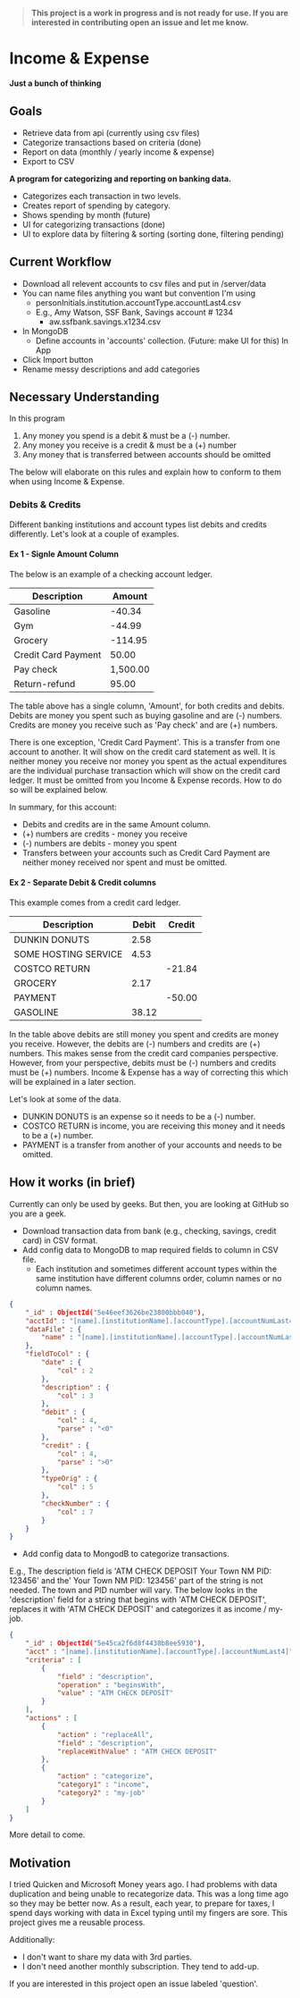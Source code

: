 > **This project is a work in progress and is not ready for use. If you are interested in contributing open an issue and let me know.**

# Income & Expense

**Just a bunch of thinking**

## Goals
- Retrieve data from api (currently using csv files)
- Categorize transactions based on criteria (done)
- Report on data (monthly / yearly income & expense)
- Export to CSV

**A program for categorizing and reporting on banking data.**

- Categorizes each transaction in two levels.
- Creates report of spending by category.
- Shows spending by month (future)
- UI for categorizing transactions (done)
- UI to explore data by filtering & sorting (sorting done, filtering pending)

## Current Workflow
- Download all relevent accounts to csv files and put in /server/data
- You can name files anything you want but convention I'm using
  - personInitials.institution.accountType.accountLast4.csv
  - E.g., Amy Watson, SSF Bank, Savings account # 1234
    - aw.ssfbank.savings.x1234.csv
- In MongoDB
  - Define accounts in 'accounts' collection. (Future: make UI for this)
In App
- Click Import button
- Rename messy descriptions and add categories


## Necessary Understanding

In this program
1. Any money you spend is a debit & must be a (-) number.
2. Any money you receive is a credit & must be a (+) number
3. Any money that is transferred between accounts should be omitted

The below will elaborate on this rules and explain how to conform to them when using Income & Expense.

### Debits & Credits

Different banking institutions and account types list debits and credits differently. Let's look at a couple of examples.

#### Ex 1 - Signle Amount Column

The below is an example of a checking account ledger.

| Description         | Amount  |
|---------------------|---------|
| Gasoline            |  -40.34 |
| Gym                 |  -44.99 |
| Grocery             | -114.95 |
| Credit Card Payment |   50.00 |
| Pay check           |1,500.00 |
| Return-refund       |   95.00 |

The table above has a single column, 'Amount', for both credits and debits. Debits are money you spent such as buying gasoline and are (-) numbers. Credits are money you receive such as 'Pay check' and are (+) numbers.

There is one exception, 'Credit Card Payment'. This is a transfer from one account to another. It will show on the credit card statement as well. It is neither money you receive nor money you spent as the actual expenditures are the individual purchase transaction which will show on the credit card ledger. It must be omitted from you Income & Expense records. How to do so will be explained below.

In summary, for this account:
- Debits and credits are in the same Amount column.
- (+) numbers are credits - money you receive
- (-) numbers are debits - money you spent
- Transfers between your accounts such as Credit Card Payment are neither money received nor spent and must be omitted.

#### Ex 2 - Separate Debit & Credit columns

This example comes from a credit card ledger.

| Description          | Debit | Credit |
|----------------------|-------|--------|
| DUNKIN DONUTS        | 2.58  |        |
| SOME HOSTING SERVICE | 4.53  |        |
| COSTCO RETURN        |       | -21.84 |
| GROCERY              | 2.17  |        |
| PAYMENT              |       | -50.00 |
| GASOLINE             | 38.12 |        |

In the table above debits are still money you spent and credits are money you receive. However, the debits are (-) numbers and credits are (+) numbers. This makes sense from the credit card companies perspective. However, from your perspective, debits must be (-) numbers and credits must be (+) numbers. Income & Expense has a way of correcting this which will be explained in a later section.

Let's look at some of the data.
- DUNKIN DONUTS is an expense so it needs to be a (-) number.
- COSTCO RETURN is income, you are receiving this money and it needs to be a (+) number.
- PAYMENT is a transfer from another of your accounts and needs to be omitted.




## How it works (in brief)

Currently can only be used by geeks. But then, you are looking at GitHub so you are a geek.

- Download transaction data from bank (e.g., checking, savings, credit card) in CSV format.
- Add config data to MongoDB to map required fields to column in CSV file.
  - Each institution and sometimes different account types within the same institution have different columns order, column names or no column names.

```json
{
    "_id" : ObjectId("5e46eef3626be23800bbb040"),
    "acctId" : "[name].[institutionName].[accountType].[accountNumLast4]",
    "dataFile" : {
        "name" : "[name].[institutionName].[accountType].[accountNumLast4].csv"
    },
    "fieldToCol" : {
        "date" : {
            "col" : 2
        },
        "description" : {
            "col" : 3
        },
        "debit" : {
            "col" : 4,
            "parse" : "<0"
        },
        "credit" : {
            "col" : 4,
            "parse" : ">0"
        },
        "typeOrig" : {
            "col" : 5
        },
        "checkNumber" : {
            "col" : 7
        }
    }
}
```

- Add config data to MongodB to categorize transactions.

E.g., The description field is 'ATM CHECK DEPOSIT Your Town NM PID: 123456' and the' Your Town NM PID: 123456' part of the string is not needed. The town and PID number will vary. The below looks in the 'description' field for a string that begins with 'ATM CHECK DEPOSIT', replaces it with 'ATM CHECK DEPOSIT' and categorizes it as income / my-job.

```json
{
    "_id" : ObjectId("5e45ca2f6d8f4438b8ee5930"),
    "acct" : "[name].[institutionName].[accountType].[accountNumLast4]",
    "criteria" : [
        {
            "field" : "description",
            "operation" : "beginsWith",
            "value" : "ATM CHECK DEPOSIT"
        }
    ],
    "actions" : [
        {
            "action" : "replaceAll",
            "field" : "description",
            "replaceWithValue" : "ATM CHECK DEPOSIT"
        },
        {
            "action" : "categorize",
            "category1" : "income",
            "category2" : "my-job"
        }
    ]
}
```

More detail to come.

## Motivation

I tried Quicken and Microsoft Money years ago. I had problems with data duplication and being unable to recategorize data. This was a long time ago so they may be better now. As a result, each year, to prepare for taxes, I spend days working with data in Excel typing until my fingers are sore. This project gives me a reusable process.

Additionally:
- I don't want to share my data with 3rd parties.
- I don't need another monthly subscription. They tend to add-up.

If you are interested in this project open an issue labeled 'question'.

